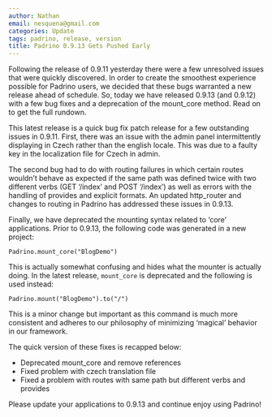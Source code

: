 ```yaml
---
author: Nathan
email: nesquena@gmail.com
categories: Update
tags: padrino, release, version
title: Padrino 0.9.13 Gets Pushed Early
---
```


Following the release of 0.9.11 yesterday there were a few unresolved issues that were quickly discovered. In order to create the smoothest experience possible for Padrino users, we decided that these bugs warranted a new release ahead of schedule. So, today we have released 0.9.13 (and 0.9.12) with a few bug fixes and a deprecation of the mount\_core method. Read on to get the full rundown.

<break>

This latest release is a quick bug fix patch release for a few outstanding issues in 0.9.11. First, there was an issue with the admin panel intermittently displaying in Czech rather than the english locale. This was due to a faulty key in the localization file for Czech in admin.

The second bug had to do with routing failures in which certain routes wouldn’t behave as expected if the same path was defined twice with two different verbs (GET ‘/index’ and POST ‘/index’) as well as errors with the handling of provides and explicit formats. An updated http\_router and changes to routing in Padrino has addressed these issues in 0.9.13.

Finally, we have deprecated the mounting syntax related to ‘core’ applications. Prior to 0.9.13, the following code was generated in a new project:

    Padrino.mount_core("BlogDemo")

This is actually somewhat confusing and hides what the mounter is actually doing. In the latest release, `mount_core` is deprecated and the following is used instead:

    Padrino.mount("BlogDemo").to("/")

This is a minor change but important as this command is much more consistent and adheres to our philosophy of minimizing ‘magical’ behavior in our framework.

The quick version of these fixes is recapped below:

-   Deprecated mount\_core and remove references
-   Fixed problem with czech translation file
-   Fixed a problem with routes with same path but different verbs and provides

Please update your applications to 0.9.13 and continue enjoy using Padrino!
